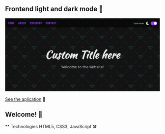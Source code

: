 ## Frontend light and dark mode 🚀

![Captura de la app](./img/Darkmode.png)

[See the aplication](https://ismaeljdz.github.io/LightDarkMode/) 👀

## Welcome! 👋

\*\* Technologies
HTML5, CSS3, JavaScript 🛠
